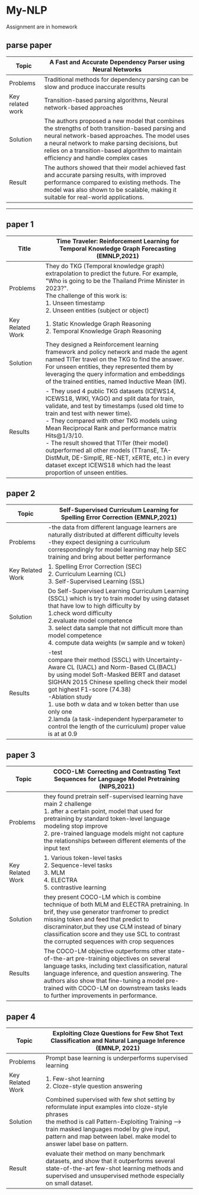 # My-NLP
Assignment are in homework

## parse paper

| Topic | A Fast and Accurate Dependency Parser using Neural Networks |
|----|----|
| Problems | Traditional methods for dependency parsing can be slow and produce inaccurate results |
| Key related work |Transition-based parsing algorithms, Neural network-based approaches |
| Solution | The authors proposed a new model that combines the strengths of both transition-based parsing and neural network-based approaches. The model uses a neural network to make parsing decisions, but relies on a transition-based algorithm to maintain efficiency and handle complex cases |
| Result | The authors showed that their model achieved fast and accurate parsing results, with improved performance compared to existing methods. The model was also shown to be scalable, making it suitable for real-world applications. |

---

## paper 1

| Title | Time Traveler: Reinforcement Learning for Temporal Knowledge Graph Forecasting (EMNLP,2021) |
|----------------|-----------|
| Problems | They do TKG (Temporal knowledge graph) extrapolation to predict the future. For example, "Who is going to be the Thailand Prime Minister in 2023?". <br> The challenge of this work is:<br> 1. Unseen timestamp <br> 2. Unseen entities (subject or object) |
| Key Related Work | 1. Static Knowledge Graph Reasoning <br>2. Temporal Knowledge Graph Reasoning |
| Solution | They designed a Reinforcement learning framework and policy network and made the agent named TITer travel on the TKG to find the answer.<br>For unseen entities, they represented them by leveraging the query information and embeddings of the trained entities, named Inductive Mean (IM). |
| Results  | - They used 4 public TKG datasets (ICEWS14, ICEWS18, WIKI, YAGO) and split data for train, validate, and test by timestamps (used old time to train and test with newer time). <br>- They compared with other TKG models using Mean Reciprocal Rank and performance matrix Hits@1/3/10.<br>- The result showed that TITer (their model) outperformed all other models (TTransE, TA-DistMult, DE-SimplE, RE-NET, xERTE, etc.) in every dataset except ICEWS18 which had the least proportion of unseen entities. |

## paper 2

|Topic| Self-Supervised Curriculum Learning for Spelling Error Correction (EMNLP,2021)|
|----|----|
| Problems | -the data from different language learners are naturally distributed at different difficulty levels  <br> -they expect designing a curriculum correspondingly for model learning may help SEC training and bring about better performance |
| Key Related Work| 1. Spelling Error Correction (SEC)<br>2. Curriculum Learning (CL)<br>3. Self-Supervised Learning (SSL)|
| Solution | Do Self-Supervised Learning Curriculum Learning (SSCL) which is try to train model by using dataset that have low to high difficulty by <br> 1.check word  difficulty<br>2.evaluate model competence<br>3. select data sample that not difficult more than model competence <br> 4. compute data weights (w sample and w token)  |
| Results| -test <br> compare their method (SSCL) with Uncertainty-Aware CL (UACL) and Norm-Based CL(BACL) <br> by using model Soft-Masked BERT and dataset SIGHAN 2015 Chinese spelling check their model got highest F1-score (74.38) <br> -Ablation study <br> 1. use both w data and w token better than use only one <br> 2.lamda (a task-independent hyperparameter to control the length of the curriculum) proper value is at at 0.9|

## paper 3

|Topic| COCO-LM: Correcting and Contrasting Text Sequences for Language Model Pretraining (NIPS,2021) |
|----|----|
| Problems| they found pretrain self-supervised learning have main 2 challenge <br> 1. after a certain point, model that used for pretraining by standard token-level language modeling stop improve <br> 2. pre-trained language models might not capture the relationships between different elements of the input text |
| Key Related Work |  1. Various token-level tasks <br> 2. Sequence-level tasks <br> 3. MLM <br> 4. ELECTRA <br> 5. contrastive learning  |
| Solution | they present COCO-LM which is combine technique of both MLM and ELECTRA pretraining. In brif, they use generator tranfromer to predict missing token and feed that predict to discraminator,but they use CLM instead of binary classification score and they use SCL to contrast the corrupted sequences with crop sequences |
| Results | The COCO-LM objective outperforms other state-of-the-art pre-training objectives on several language tasks, including text classification, natural language inference, and question answering. The authors also show that fine-tuning a model pre-trained with COCO-LM on downstream tasks leads to further improvements in performance.   |

## paper 4

|Topic| Exploiting Cloze Questions for Few Shot Text Classification and Natural Language Inference (EMNLP, 2021) |
|----|----|
| Problems | Prompt base learning is underperforms supervised learning |
| Key Related Work | 1. Few-shot learning <br> 2. Cloze-style question answering |
| Solution | Combined supervised with few shot setting by reformulate input examples into cloze-style phrases <br>the method is call Pattern-Exploiting Training --> train masked languages model by give input, pattern and map between label. make model to answer label base on pattern.|
| Result | evaluate their method on many benchmark datasets, and show that it outperforms several state-of-the-art few-shot learning methods and supervised and unsupervised methode especially on small dataset.
